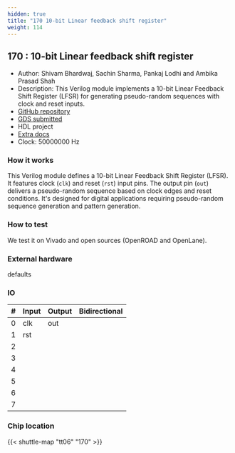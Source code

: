 ```yaml
---
hidden: true
title: "170 10-bit Linear feedback shift register"
weight: 114
---
```


## 170 : 10-bit Linear feedback shift register

* Author: Shivam Bhardwaj, Sachin Sharma, Pankaj Lodhi and Ambika Prasad Shah
* Description: This Verilog module implements a 10-bit Linear Feedback Shift Register (LFSR) for generating pseudo-random sequences with clock and reset inputs.
* [GitHub repository](https://github.com/beaprog/tt06-LFSR)
* [GDS submitted](https://github.com/beaprog/tt06-LFSR/actions/runs/8649458875)
* HDL project
* [Extra docs](None)
* Clock: 50000000 Hz

<!---

This file is used to generate your project datasheet. Please fill in the information below and delete any unused
sections.

You can also include images in this folder and reference them in the markdown. Each image must be less than
512 kb in size, and the combined size of all images must be less than 1 MB.
-->


### How it works

This Verilog module defines a 10-bit Linear Feedback Shift Register (LFSR). It features clock (`clk`) and reset (`rst`) input pins. The output pin (`out`) delivers a pseudo-random sequence based on clock edges and reset conditions. It's designed for digital applications requiring pseudo-random sequence generation and pattern generation.

### How to test

We test it on Vivado and open sources (OpenROAD and OpenLane).

### External hardware

defaults


### IO

| # | Input          | Output         | Bidirectional   |
| - | -------------- | -------------- | --------------- |
| 0 | clk | out |  |
| 1 | rst |  |  |
| 2 |  |  |  |
| 3 |  |  |  |
| 4 |  |  |  |
| 5 |  |  |  |
| 6 |  |  |  |
| 7 |  |  |  |

### Chip location

{{< shuttle-map "tt06" "170" >}}
